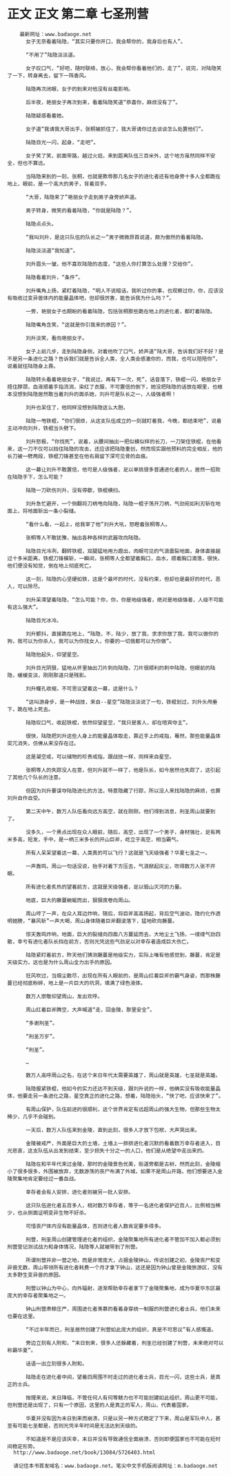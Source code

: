 # 正文 正文 第二章 七圣刑营
        最新网址：www.badaoge.net
          女子无奈看着陆隐，“其实只要你开口，我会帮你的，我身后也有人”。
      
          “不用了”陆隐淡淡道。
      
          女子叹口气，“好吧，随时联络，放心，我会帮你看着他们的，走了”，说完，对陆隐笑了一下，转身离去，留下一阵香风。
      
          陆隐再次闭眼，女子的到来对他没有丝毫影响。
      
          后半夜，艳丽女子再次到来，看着陆隐笑道“恭喜你，麻烦没有了”。
      
          陆隐疑惑看着她。
      
          女子道“我请我大哥出手，张桐被抓住了，我大哥请你过去谈谈怎么处置他们”。
      
          陆隐目光一闪，起身，“走吧”。
      
          女子笑了笑，前面带路，越过火焰，来到距离队伍三百米外，这个地方虽然同样不安全，但也不算远。
      
          当陆隐来到的一刻，张桐，也就是欺辱那几名女子的进化者还有他身旁十多人全都跪在地上，眼前，是一个高大的男子，背着双手。
      
          “大哥，陆隐来了”艳丽女子走到男子身旁娇声道。
      
          男子转身，微笑的看着陆隐，“你就是陆隐？”。
      
          陆隐点点头。
      
          “我叫刘升，是这只队伍的队长之一”男子微微昂首说道，颇为傲然的看着陆隐。
      
          陆隐淡淡道“我知道”。
      
          刘升眉头一皱，他不喜欢陆隐的态度，“这些人你打算怎么处理？交给你”。
      
          陆隐看着刘升，“条件”。
      
          刘升嘴角上扬，紧盯着陆隐，“明人不说暗话，我听过你的事，也观察过你，你，应该没有吸收过变异兽体内的能量晶体吧，但却很厉害，能告诉我为什么吗？”。
      
          一旁，艳丽女子也期盼的看着陆隐，包括张桐那些跪在地上的进化者，都盯着陆隐。
      
          陆隐嘴角含笑，“这就是你引我来的原因？”。
      
          刘升淡笑，看向艳丽女子。
      
          女子上前几步，走到陆隐身侧，对着他吹了口气，娇声道“陆大哥，告诉我们好不好？是不是另一条进化之路？告诉我们就是告诉全人类，全人类会感激你的，而我，也可以陪陪你”，说着就往陆隐身上靠。
      
          陆隐转头看着艳丽女子，“我说过，再有下一次，死”，话音落下，铁棍一闪，艳丽女子捂住脖颈，血液顺着手指流淌，染红了衣服，不可置信的倒下，她没把陆隐的话放在眼里，也根本没想到陆隐居然敢当着刘升的面杀她，刘升可是队长之一，人级强者啊！
      
          刘升也呆住了，他同样没想到陆隐这么大胆。
      
          陆隐一甩铁棍，“你们很烦，从这支队伍成立的一刻就盯着我，今晚，都结束吧”，说着主动冲向刘升，铁棍当头劈下。
      
          刘升怒极，“你找死”，说着，从腰间抽出一把似模似样的长刀，一刀架住铁棍，在他看来，这一刀不仅可以挡住陆隐的攻击，还应该把陆隐重创，然而现实跟他预料的完全相反，他的长刀被一劈两段，铁棍刀锋甚至在他右肩留下深可见骨的血痕。
      
          这一幕让刘升不敢置信，他可是人级强者，足以单挑很多普通进化者的人，居然一招败在陆隐手下，怎么可能？
      
          陆隐一刀砍伤刘升，没有停歇，铁棍横扫。
      
          刘升急忙避开，一个侧翻将刀柄甩向陆隐，陆隐一棍子荡开刀柄，气劲宛如利刃斩在地面上，将地面斩出一条小裂缝。
      
          “看什么看，一起上，给我宰了他”刘升大吼，怒瞪着张桐等人。
      
          张桐等人不敢犹豫，抽出各种各样的武器攻向陆隐。
      
          陆隐目光冷冽，翻转铁棍，双腿猛地用力蹬出，肉眼可见的气浪震裂地面，身体直接越过十多米距离，铁棍刀锋橫斩，一瞬间，张桐等人全都望着胸口，血水，顺着胸口滴落，很快，他们便没有知觉，倒在地上彻底死亡。
      
          这一刻，陆隐的心坚硬如铁，这是个最坏的时代，没有约束，但却也是最好的时代，恶人，可以除尽。
      
          刘升呆滞望着陆隐，“怎么可能？你，你，你是地级强者，绝对是地级强者，人级不可能有这么强大”。
      
          陆隐目光冰冷。
      
          刘升颤抖，直接跪在地上，“陆隐，不，陆少，放了我，求求你放了我，我可以做你的狗，我可以为你杀人，我可以为你找女人，你要的一切我都可以为你做”。
      
          陆隐抬起头，仰望星空。
      
          刘升目光阴狠，猛地从怀里抽出刀片刺向陆隐，刀片很顺利的刺中陆隐，但眼前的陆隐，缓缓变淡，刚刚那道只是残影。
      
          刘升瞳孔收缩，不可思议望着这一幕，这是什么？
      
          “这叫游身步，是一种战技，来自--星空”陆隐淡淡说了一句，铁棍划过，刘升头颅垂下，跪在地上死去。
      
          陆隐叹口气，收起铁棍，依然仰望星空，“我只是客人，却在喧宾夺主”。
      
          很快，陆隐把刘升这些人身上的能量晶体取走，靠近手上的戒指，蓦然，那些能量晶体突兀消失，仿佛从来没存在过。
      
          这是凝空戒，可以储物的珍贵戒指，跟战技一样，同样来自星空。
      
          张桐等人的失踪没人在意，但刘升就不一样了，他是队长，如今居然也失踪了，这引起了其他几个队长的注意。
      
          但因为刘升要谋夺陆隐进化的方法，特意隐藏了行踪，所以没人来找陆隐的麻烦，也算刘升自作自受。
      
          第二天中午，数万人队伍看向远方高空，就在刚刚，他们得到消息，刑圣周山就要到了。
      
          没多久，一个黑点出现在众人眼前，随后，高空，出现了一个男子，身材强壮，足有两米多高，短发，手中，是一柄三米多长的开山巨斧，屹立于高空，相当霸气。
      
          所有人呆呆望着这一幕，人类真的可以飞行？这就是飞天级强者？华夏七圣之一。
      
          一声轰鸣，周山一句话没说，抬手对着下方压去，气浪掀起灰尘，吹得数万人张不开眼。
      
          所有进化者炙热的望着前方，这就是天级强者，足以毁山灭河的力量。
      
          地底，巨大的藤蔓蜿蜒而出，狠狠席卷向周山。
      
          周山哼了一声，在众人耳边炸响，随后，将巨斧高高扬起，背后空气波动，隐约化作透明翅膀，“暴风斩”一声大喝，周山身体随着巨斧翻滚落下，猛地砍向藤蔓。
      
          惊天轰鸣炸响，地面，巨大的裂缝向四面八方蔓延而去，大地尘土飞扬，一缕缕气劲四散，幸亏有进化者队长挡在前方，否则光凭这些气劲足以对幸存者造成巨大伤亡。
      
          陆隐紧盯着前方，昨天他们猜测藤蔓是地级实力，实际上唯有他感觉到，藤蔓，肯定是天级实力，这也是为什么周山全力出手的原因。
      
          狂风吹过，当烟尘散尽，出现在所有人眼前的，是周山扛着巨斧的霸气身姿，而那株藤蔓已经彻底粉碎，地上是一片巨大的坑洞，填满了绿色液体。
      
          数万人崇敬仰望周山，发出欢呼。
      
          周山扛着巨斧腾空，大声喊道“走，回金陵，那里安全”。
      
          “多谢刑圣”。
      
          “刑圣万岁”。
      
          “刑圣”。
      
          …
      
          数万人高呼周山之名，在这个末日年代太需要英雄了，周山就是英雄，七圣就是英雄。
      
          陆隐握紧铁棍，他如今的实力还达不到天级，跟刘升说的一样，他确实没有吸收能量晶体，他要走另一条进化之路，星空真正的进化之路，想着，陆隐抬头，“快了吧，应该快来了”。
      
          有周山保护，队伍前进的很顺利，这个世界肯定有远超周山的强大生物，但那些生物太稀少，几乎不会碰到。
      
          一天后，数万人队伍来到金陵，直到此刻，很多人才放下包袱，大声哭出来。
      
          金陵被戒严，外面是巨大的土墙，土墙上一排排进化者沉默的看着数万幸存者进入，目光悲哀，这支队伍从出发到结束，至少损失十分之一的人口，他们是从绝望中走出来的。
      
          陆隐在和平年代来过金陵，那时的金陵景色优美，街道旁都是古树，然而此刻，金陵缩小了很多很多，外围被放弃，无数游荡的丧尸布满了外城，如果不是周山开路，他们想要进入金陵聚集地肯定要经过一番血战。
      
          幸存者会有人安排，进化者则被另一批人安排。
      
          这只队伍进化者五百多人，相对数万幸存者，等于一名进化者保护近百人，比例相当稀少，也从侧面证明变异生物不好杀。
      
          可惜丧尸体内没有能量晶体，否则进化者人数肯定要多得多。
      
          刑营，刑圣周山创建管理进化者的组织，金陵聚集地所有进化者不管加不加入都必须到刑营登记测试战力和身体情况，陆隐等人就被带到了刑营。
      
          所谓刑营并非一营之地，而是非常庞大，占据金陵钟山，传说创建之初，金陵丧尸和变异兽无数，周山带领所有进化者耗费一个月才拿下钟山，这还是因为钟山曾是金陵旅游区，没有太多野生变异兽的原因。
      
          刑营以钟山为中心，向外辐射，逐渐帮助幸存者拿下了金陵聚集地，成为华夏华东区最庞大的幸存者聚集地之一。
      
          钟山刑营肃穆庄严，周围进化者羡慕的看着身穿统一制服的刑营进化者士兵，他们未来也要在这里。
      
          “不过半年而已，刑圣居然创建了刑营如此庞大的组织，真是不可思议”有人感慨道。
      
          旁边立刻有人附和，“末日到来，很多人还躲藏着，刑圣已经创建了刑营，未来绝对可以称霸华夏”。
      
          话语一出立刻很多人附和。
      
          陆隐走在进化者中间，望着四周围不时走过的进化者士兵，目光一闪，这些士兵，是真正的士兵。
      
          按理来说，末日降临，不管任何人有何等魅力也不可能创建如此组织，周山更不可能，但刑营还是出现了，只有一个原因，这里的人是真正的军人，周山，代表着国家。
      
          华夏并没有因为末日到来而崩溃，只是以另一种方式稳定了下来，周山是军队中人，甚至有可能七圣都是，否则光凭半年时间是无法达到天级的。
      
          不知道是不是应该庆幸，末日并没有导致通信全面崩溃，否则即便国家也不可能在短时间稳定形势。
      http://www.badaoge.net/book/13084/5726403.html
      
      请记住本书首发域名：www.badaoge.net。笔尖中文手机版阅读网址：m.badaoge.net